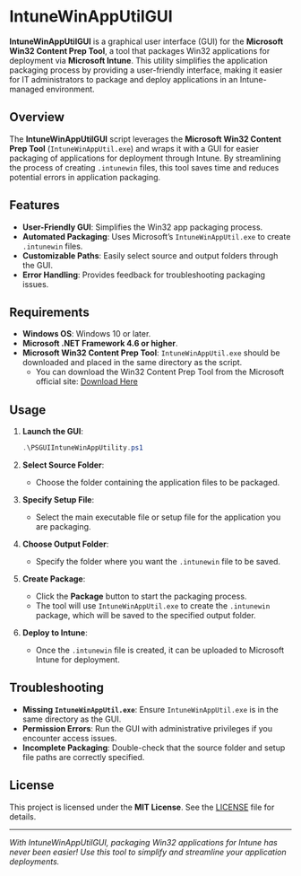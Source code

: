 # IntuneWinAppUtilGUI

**IntuneWinAppUtilGUI** is a graphical user interface (GUI) for the **Microsoft Win32 Content Prep Tool**, a tool that packages Win32 applications for deployment via **Microsoft Intune**. This utility simplifies the application packaging process by providing a user-friendly interface, making it easier for IT administrators to package and deploy applications in an Intune-managed environment.

## Overview

The **IntuneWinAppUtilGUI** script leverages the **Microsoft Win32 Content Prep Tool** (`IntuneWinAppUtil.exe`) and wraps it with a GUI for easier packaging of applications for deployment through Intune. By streamlining the process of creating `.intunewin` files, this tool saves time and reduces potential errors in application packaging.

## Features

- **User-Friendly GUI**: Simplifies the Win32 app packaging process.
- **Automated Packaging**: Uses Microsoft’s `IntuneWinAppUtil.exe` to create `.intunewin` files.
- **Customizable Paths**: Easily select source and output folders through the GUI.
- **Error Handling**: Provides feedback for troubleshooting packaging issues.

## Requirements

- **Windows OS**: Windows 10 or later.
- **Microsoft .NET Framework 4.6 or higher**.
- **Microsoft Win32 Content Prep Tool**: `IntuneWinAppUtil.exe` should be downloaded and placed in the same directory as the script.
  - You can download the Win32 Content Prep Tool from the Microsoft official site: [Download Here](https://learn.microsoft.com/mem/intune/apps/apps-win32-app-management#prepare-the-win32-app-content)


## Usage

1. **Launch the GUI**:

   ```powershell
   .\PSGUIIntuneWinAppUtility.ps1
   ```

2. **Select Source Folder**:
   - Choose the folder containing the application files to be packaged.

3. **Specify Setup File**:
   - Select the main executable file or setup file for the application you are packaging.

4. **Choose Output Folder**:
   - Specify the folder where you want the `.intunewin` file to be saved.

5. **Create Package**:
   - Click the **Package** button to start the packaging process.
   - The tool will use `IntuneWinAppUtil.exe` to create the `.intunewin` package, which will be saved to the specified output folder.

6. **Deploy to Intune**:
   - Once the `.intunewin` file is created, it can be uploaded to Microsoft Intune for deployment.

## Troubleshooting

- **Missing `IntuneWinAppUtil.exe`**: Ensure `IntuneWinAppUtil.exe` is in the same directory as the GUI.
- **Permission Errors**: Run the GUI with administrative privileges if you encounter access issues.
- **Incomplete Packaging**: Double-check that the source folder and setup file paths are correctly specified.

## License

This project is licensed under the **MIT License**. See the [LICENSE](LICENSE) file for details.

---

*With IntuneWinAppUtilGUI, packaging Win32 applications for Intune has never been easier! Use this tool to simplify and streamline your application deployments.*
